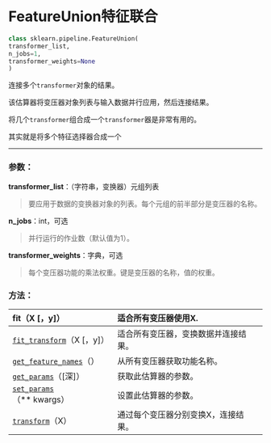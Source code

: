 # FeatureUnion特征联合

```py
class sklearn.pipeline.FeatureUnion(
transformer_list, 
n_jobs=1, 
transformer_weights=None
)
```

连接多个`transformer`对象的结果。

该估算器将变压器对象列表与输入数据并行应用，然后连接结果。

将几个`transformer`组合成一个`transformer`器是非常有用的。

其实就是将多个特征选择器合成一个

---

### 参数：

**transformer\_list**：（字符串，变换器）元组列表

> 要应用于数据的变换器对象的列表。每个元组的前半部分是变压器的名称。

**n\_jobs**：int，可选

> 并行运行的作业数（默认值为1）。

**transformer\_weights**：字典，可选

> 每个变压器功能的乘法权重。键是变压器的名称，值的权重。

### 方法：

| fit（X \[，y\]） | 适合所有变压器使用X. |
| :--- | :--- |
| [`fit_transform`](http://scikit-learn.org/stable/modules/generated/sklearn.pipeline.FeatureUnion.html#sklearn.pipeline.FeatureUnion.fit_transform)（X \[，y\]） | 适合所有变压器，变换数据并连接结果。 |
| [`get_feature_names`](http://scikit-learn.org/stable/modules/generated/sklearn.pipeline.FeatureUnion.html#sklearn.pipeline.FeatureUnion.get_feature_names)（） | 从所有变压器获取功能名称。 |
| [`get_params`](http://scikit-learn.org/stable/modules/generated/sklearn.pipeline.FeatureUnion.html#sklearn.pipeline.FeatureUnion.get_params)（\[深\]） | 获取此估算器的参数。 |
| [`set_params`](http://scikit-learn.org/stable/modules/generated/sklearn.pipeline.FeatureUnion.html#sklearn.pipeline.FeatureUnion.set_params)（\*\* kwargs） | 设置此估算器的参数。 |
| [`transform`](http://scikit-learn.org/stable/modules/generated/sklearn.pipeline.FeatureUnion.html#sklearn.pipeline.FeatureUnion.transform)（X） | 通过每个变压器分别变换X，连接结果。 |



